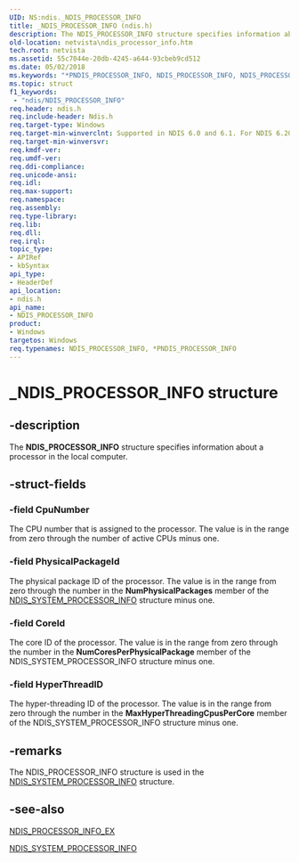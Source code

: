 ```yaml
---
UID: NS:ndis._NDIS_PROCESSOR_INFO
title: _NDIS_PROCESSOR_INFO (ndis.h)
description: The NDIS_PROCESSOR_INFO structure specifies information about a processor in the local computer.
old-location: netvista\ndis_processor_info.htm
tech.root: netvista
ms.assetid: 55c7044e-20db-4245-a644-93cbeb9cd512
ms.date: 05/02/2018
ms.keywords: "*PNDIS_PROCESSOR_INFO, NDIS_PROCESSOR_INFO, NDIS_PROCESSOR_INFO structure [Network Drivers Starting with Windows Vista], PNDIS_PROCESSOR_INFO, PNDIS_PROCESSOR_INFO structure pointer [Network Drivers Starting with Windows Vista], _NDIS_PROCESSOR_INFO, ndis/NDIS_PROCESSOR_INFO, ndis/PNDIS_PROCESSOR_INFO, ndis_sysinfo_ref_87f00f3b-dc88-4f7d-be9e-39a649aa87a6.xml, netvista.ndis_processor_info"
ms.topic: struct
f1_keywords:
 - "ndis/NDIS_PROCESSOR_INFO"
req.header: ndis.h
req.include-header: Ndis.h
req.target-type: Windows
req.target-min-winverclnt: Supported in NDIS 6.0 and 6.1. For NDIS 6.20 and later, use NDIS_PROCESSOR_INFO_EX.
req.target-min-winversvr: 
req.kmdf-ver: 
req.umdf-ver: 
req.ddi-compliance: 
req.unicode-ansi: 
req.idl: 
req.max-support: 
req.namespace: 
req.assembly: 
req.type-library: 
req.lib: 
req.dll: 
req.irql: 
topic_type:
- APIRef
- kbSyntax
api_type:
- HeaderDef
api_location:
- ndis.h
api_name:
- NDIS_PROCESSOR_INFO
product:
- Windows
targetos: Windows
req.typenames: NDIS_PROCESSOR_INFO, *PNDIS_PROCESSOR_INFO
---
```


# _NDIS_PROCESSOR_INFO structure


## -description


The <b>NDIS_PROCESSOR_INFO</b> structure specifies information about a processor in the local
  computer.


## -struct-fields




### -field CpuNumber

The CPU number that is assigned to the processor. The value is in the range from zero through the
     number of active CPUs minus one.


### -field PhysicalPackageId

The physical package ID of the processor. The value is in the range from zero through the number
     in the 
     <b>NumPhysicalPackages</b> member of the 
     <a href="https://docs.microsoft.com/windows-hardware/drivers/ddi/content/ndis/ns-ndis-_ndis_system_processor_info">
     NDIS_SYSTEM_PROCESSOR_INFO</a> structure minus one.


### -field CoreId

The core ID of the processor. The value is in the range from zero through the number in the 
     <b>NumCoresPerPhysicalPackage</b> member of the NDIS_SYSTEM_PROCESSOR_INFO structure minus one.


### -field HyperThreadID

The hyper-threading ID of the processor. The value is in the range from zero through the number in
     the 
     <b>MaxHyperThreadingCpusPerCore</b> member of the NDIS_SYSTEM_PROCESSOR_INFO structure minus one.


## -remarks



The NDIS_PROCESSOR_INFO structure is used in the 
    <a href="https://docs.microsoft.com/windows-hardware/drivers/ddi/content/ndis/ns-ndis-_ndis_system_processor_info">
    NDIS_SYSTEM_PROCESSOR_INFO</a> structure.




## -see-also




<a href="https://docs.microsoft.com/windows-hardware/drivers/ddi/content/ntddndis/ns-ntddndis-_ndis_processor_info_ex">NDIS_PROCESSOR_INFO_EX</a>



<a href="https://docs.microsoft.com/windows-hardware/drivers/ddi/content/ndis/ns-ndis-_ndis_system_processor_info">NDIS_SYSTEM_PROCESSOR_INFO</a>
 

 

